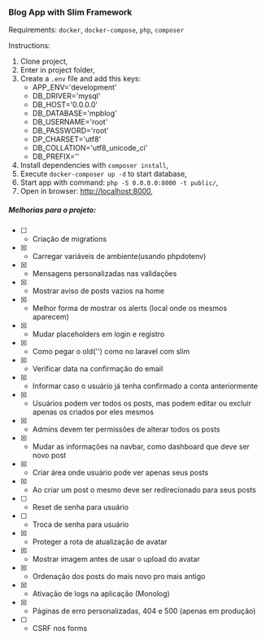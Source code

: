 ### Blog App with Slim Framework

Requirements: ```docker```, ```docker-compose```, ```php```,  ```composer```

Instructions:

1. Clone project,
2. Enter in project folder,
3. Create a ```.env``` file and add this keys:
    * APP_ENV='development'
    * DB_DRIVER='mysql'
    * DB_HOST='0.0.0.0'
    * DB_DATABASE='mpblog'
    * DB_USERNAME='root'
    * DB_PASSWORD='root'
    * DP_CHARSET='utf8'
    * DB_COLLATION='utf8_unicode_ci'
    * DB_PREFIX=''
4. Install dependencies with ```composer install```,
5. Execute ```docker-composer up -d``` to start database,
6. Start app with command: ```php -S 0.0.0.0:8000 -t public/```,
7. Open in browser: [http://localhost:8000](http://localhost:8000),


##### Melhorias para o projeto:

- [ ] - Criação de migrations
- [x] - Carregar variáveis de ambiente(usando phpdotenv)
- [x] - Mensagens personalizadas nas validações
- [x] - Mostrar aviso de posts vazios na home
- [x] - Melhor forma de mostrar os alerts (local onde os mesmos aparecem)
- [x] - Mudar placeholders em login e registro
- [x] - Como pegar o old('') como no laravel com slim
- [x] - Verificar data na confirmação do email
- [x] - Informar caso o usuário já tenha confirmado a conta anteriormente
- [x] - Usuários podem ver todos os posts, mas podem editar ou excluir apenas os criados por eles mesmos
- [x] - Admins devem ter permissões de alterar todos os posts
- [x] - Mudar as informações na navbar, como dashboard que deve ser novo post
- [x] - Criar área onde usuário pode ver apenas seus posts
- [x] - Ao criar um post o mesmo deve ser redirecionado para seus posts
- [ ] - Reset de senha para usuário
- [ ] - Troca de senha para usuário
- [x] - Proteger a rota de atualização de avatar
- [x] - Mostrar imagem antes de usar o upload do avatar
- [x] - Ordenação dos posts do mais novo pro mais antigo
- [x] - Ativação de logs na aplicação (Monolog)
- [x] - Páginas de erro personalizadas, 404 e 500 (apenas em produção)
- [ ] - CSRF nos forms